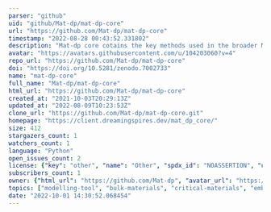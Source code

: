 ```yaml
---
parser: "github"
uid: "github/Mat-dp/mat-dp-core"
url: "https://github.com/Mat-dp/mat-dp-core"
timestamp: "2022-08-28 00:43:52.331802"
description: "Mat-dp core cotains the key methods used in the broader Mat-dp model. Mat-dp aims to deliver user-friendly and open-access software to study the environmental implications of materials used for building low-carbon systems."
avatar: "https://avatars.githubusercontent.com/u/104203060?v=4"
repo_url: "https://github.com/Mat-dp/mat-dp-core"
doi: "https://doi.org/10.5281/zenodo.7002733"
name: "mat-dp-core"
full_name: "Mat-dp/mat-dp-core"
html_url: "https://github.com/Mat-dp/mat-dp-core"
created_at: "2021-10-03T20:29:13Z"
updated_at: "2022-08-09T10:23:53Z"
clone_url: "https://github.com/Mat-dp/mat-dp-core.git"
homepage: "https://client.dreamingspires.dev/mat_dp_core/"
size: 412
stargazers_count: 1
watchers_count: 1
language: "Python"
open_issues_count: 2
license: {"key": "other", "name": "Other", "spdx_id": "NOASSERTION", "url": null, "node_id": "MDc6TGljZW5zZTA="}
subscribers_count: 1
owner: {"html_url": "https://github.com/Mat-dp", "avatar_url": "https://avatars.githubusercontent.com/u/104203060?v=4", "login": "Mat-dp", "type": "Organization"}
topics: ["modelling-tool", "bulk-materials", "critical-materials", "embodied-emissions", "low-carbon-systems", "material-demand"]
date: "2022-10-01 14:30:52.068454"
---
```

